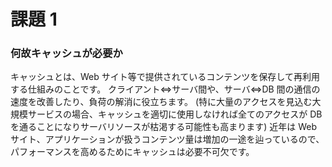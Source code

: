 # 課題 1

### 何故キャッシュが必要か

キャッシュとは、Web サイト等で提供されているコンテンツを保存して再利用する仕組みのことです。
クライアント<=>サーバ間や、サーバ<=>DB 間の通信の速度を改善したり、負荷の解消に役立ちます。
(特に大量のアクセスを見込む大規模サービスの場合、キャッシュを適切に使用しなければ全てのアクセスが DB を通ることになりサーバリソースが枯渇する可能性も高まります)
近年は Web サイト、アプリケーションが扱うコンテンツ量は増加の一途を辿っているので、パフォーマンスを高めるためにキャッシュは必要不可欠です。
